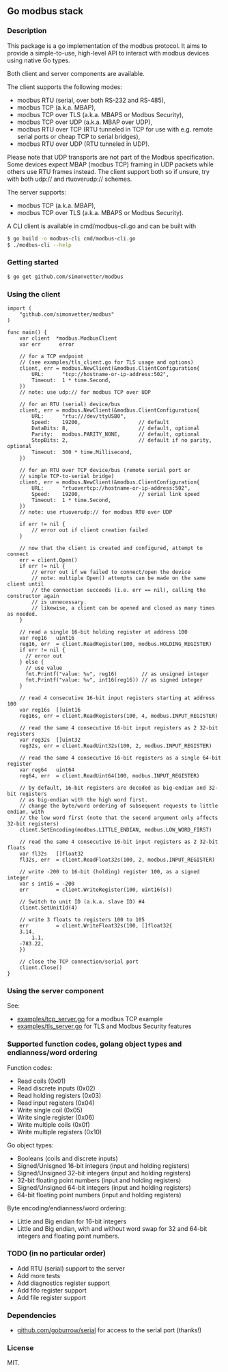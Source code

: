 ## Go modbus stack

### Description
This package is a go implementation of the modbus protocol.
It aims to provide a simple-to-use, high-level API to interact with modbus
devices using native Go types.

Both client and server components are available.

The client supports the following modes:
- modbus RTU (serial, over both RS-232 and RS-485),
- modbus TCP (a.k.a. MBAP),
- modbus TCP over TLS (a.k.a. MBAPS or Modbus Security),
- modbus TCP over UDP (a.k.a. MBAP over UDP),
- modbus RTU over TCP (RTU tunneled in TCP for use with e.g. remote serial
  ports or cheap TCP to serial bridges),
- modbus RTU over UDP (RTU tunneled in UDP).

Please note that UDP transports are not part of the Modbus specification.
Some devices expect MBAP (modbus TCP) framing in UDP packets while others
use RTU frames instead. The client support both so if unsure, try with
both udp:// and rtuoverudp:// schemes.

The server supports:
- modbus TCP (a.k.a. MBAP),
- modbus TCP over TLS (a.k.a. MBAPS or Modbus Security).

A CLI client is available in cmd/modbus-cli.go and can be built with
```bash
$ go build -o modbus-cli cmd/modbus-cli.go
$ ./modbus-cli --help
```

### Getting started
```bash
$ go get github.com/simonvetter/modbus
```

### Using the client

```golang
import (
    "github.com/simonvetter/modbus"
)

func main() {
    var client  *modbus.ModbusClient
    var err      error

    // for a TCP endpoint
    // (see examples/tls_client.go for TLS usage and options)
    client, err = modbus.NewClient(&modbus.ClientConfiguration{
        URL:      "tcp://hostname-or-ip-address:502",
        Timeout:  1 * time.Second,
    })
    // note: use udp:// for modbus TCP over UDP

    // for an RTU (serial) device/bus
    client, err = modbus.NewClient(&modbus.ClientConfiguration{
        URL:      "rtu:///dev/ttyUSB0",
        Speed:    19200,                   // default
        DataBits: 8,                       // default, optional
        Parity:   modbus.PARITY_NONE,      // default, optional
        StopBits: 2,                       // default if no parity, optional
        Timeout:  300 * time.Millisecond,
    })

    // for an RTU over TCP device/bus (remote serial port or
    // simple TCP-to-serial bridge)
    client, err = modbus.NewClient(&modbus.ClientConfiguration{
        URL:      "rtuovertcp://hostname-or-ip-address:502",
        Speed:    19200,                   // serial link speed
        Timeout:  1 * time.Second,
    })
    // note: use rtuoverudp:// for modbus RTU over UDP

    if err != nil {
        // error out if client creation failed
    }

    // now that the client is created and configured, attempt to connect
    err = client.Open()
    if err != nil {
        // error out if we failed to connect/open the device
        // note: multiple Open() attempts can be made on the same client until
        // the connection succeeds (i.e. err == nil), calling the constructor again
        // is unnecessary.
        // likewise, a client can be opened and closed as many times as needed.
    }

    // read a single 16-bit holding register at address 100
    var reg16   uint16
    reg16, err  = client.ReadRegister(100, modbus.HOLDING_REGISTER)
    if err != nil {
      // error out
    } else {
      // use value
      fmt.Printf("value: %v", reg16)        // as unsigned integer
      fmt.Printf("value: %v", int16(reg16)) // as signed integer
    }

    // read 4 consecutive 16-bit input registers starting at address 100
    var reg16s  []uint16
    reg16s, err = client.ReadRegisters(100, 4, modbus.INPUT_REGISTER)

    // read the same 4 consecutive 16-bit input registers as 2 32-bit registers
    var reg32s  []uint32
    reg32s, err = client.ReadUint32s(100, 2, modbus.INPUT_REGISTER)

    // read the same 4 consecutive 16-bit registers as a single 64-bit register
    var reg64	uint64
    reg64, err	= client.ReadUint64(100, modbus.INPUT_REGISTER)

    // by default, 16-bit registers are decoded as big-endian and 32-bit registers
    // as big-endian with the high word first.
    // change the byte/word ordering of subsequent requests to little endian, with
    // the low word first (note that the second argument only affects 32-bit registers)
    client.SetEncoding(modbus.LITTLE_ENDIAN, modbus.LOW_WORD_FIRST)

    // read the same 4 consecutive 16-bit input registers as 2 32-bit floats
    var fl32s   []float32
    fl32s, err  = client.ReadFloat32s(100, 2, modbus.INPUT_REGISTER)

    // write -200 to 16-bit (holding) register 100, as a signed integer
    var s int16 = -200
    err         = client.WriteRegister(100, uint16(s))

    // Switch to unit ID (a.k.a. slave ID) #4
    client.SetUnitId(4)

    // write 3 floats to registers 100 to 105
    err         = client.WriteFloat32s(100, []float32{
	3.14,
        1.1,
	-783.22,
    })

    // close the TCP connection/serial port
    client.Close()
}
```
### Using the server component
See:
* [examples/tcp_server.go](examples/tcp_server.go) for a modbus TCP example
* [examples/tls_server.go](examples/tls_server.go) for TLS and Modbus Security features

### Supported function codes, golang object types and endianness/word ordering
Function codes:
* Read coils (0x01)
* Read discrete inputs (0x02)
* Read holding registers (0x03)
* Read input registers (0x04)
* Write single coil (0x05)
* Write single register (0x06)
* Write multiple coils (0x0f)
* Write multiple registers (0x10)

Go object types:
* Booleans (coils and discrete inputs)
* Signed/Unisgned 16-bit integers (input and holding registers)
* Signed/Unsigned 32-bit integers (input and holding registers)
* 32-bit floating point numbers (input and holding registers)
* Signed/Unsigned 64-bit integers (input and holding registers)
* 64-bit floating point numbers (input and holding registers)

Byte encoding/endianness/word ordering:
* Little and Big endian for 16-bit integers
* Little and Big endian, with and without word swap for 32 and 64-bit
  integers and floating point numbers.

### TODO (in no particular order)
* Add RTU (serial) support to the server
* Add more tests
* Add diagnostics register support
* Add fifo register support
* Add file register support

### Dependencies
* [github.com/goburrow/serial](https://github.com/goburrow/serial) for access to the serial port (thanks!)

### License
MIT.
